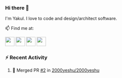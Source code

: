 ### Hi there 👋

I'm Yakul. I love to code and design/architect software. 

 📫  Find me at:

[<img src="https://user-images.githubusercontent.com/63541327/113386170-45838200-93a7-11eb-8e12-912adb948986.png" height="30" border-radius="50%">](https://twitter.com/Yeshugarg7)   [<img src="https://user-images.githubusercontent.com/63541327/113386014-ee7dad00-93a6-11eb-8a50-872d60b6c5e5.png" height="30" border-radius="50%">](https://www.linkedin.com/in/yakul-garg-32184391/)  [<img src="https://user-images.githubusercontent.com/63541327/113386220-63e97d80-93a7-11eb-94ce-7daf5181d7b1.png" height="30" border-radius="50%">](https://discord.gg/PPKwfjps7A)  [<img src="https://user-images.githubusercontent.com/63541327/113386124-2dabfe00-93a7-11eb-8caf-3985d5645827.png" height="30" border-radius="50%">](https://www.reddit.com/user/Yeshu_2100)


<!--
**2000yeshu/2000yeshu** is a ✨ _special_ ✨ repository because its `README.md` (this file) appears on your GitHub profile.

Here are some ideas to get you started:

- 🔭 I’m currently working on ...
- 🌱 I’m currently learning ...
- 👯 I’m looking to collaborate on ...
- 🤔 I’m looking for help with ...
- 💬 Ask me about ...
- 📫 How to reach me: ...
- 😄 Pronouns: ...
- ⚡ Fun fact: ...
-->

### :zap: Recent Activity


<!--START_SECTION:activity-->
1. 🎉 Merged PR [#2](https://github.com/2000yeshu/2000yeshu/pull/2) in [2000yeshu/2000yeshu](https://github.com/2000yeshu/2000yeshu)



<!--END_SECTION:activity-->
